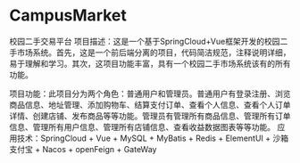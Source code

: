 # CampusMarket
校园二手交易平台
项目描述：这是一个基于SpringCloud+Vue框架开发的校园二手市场系统。首先，这是一个前后端分离的项目，代码简洁规范，注释说明详细，易于理解和学习。其次，这项目功能丰富，具有一个校园二手市场系统该有的所有功能。

项目功能：此项目分为两个角色：普通用户和管理员。普通用户有登录注册、浏览商品信息、地址管理、添加购物车、结算支付订单、查看个人信息、查看个人订单详情、创建店铺、发布商品等等功能。管理员有管理所有商品信息、管理所有订单信息、管理所有用户信息、管理所有店铺信息、查看收益数据图表等等功能。
应用技术：SpringCloud + Vue + MySQL + MyBatis + Redis  + ElementUI + 沙箱支付宝 + Nacos + openFeign + GateWay
